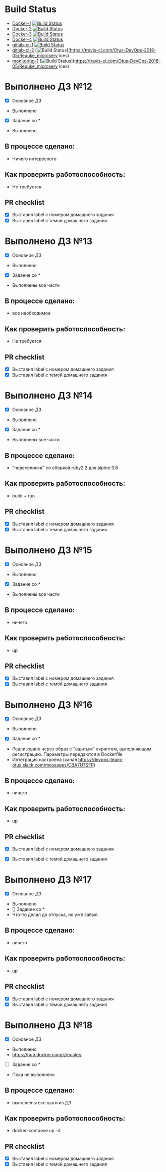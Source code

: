 # Build Status

- [Docker-1](#docker-1)   [![Build Status](https://travis-ci.com/Otus-DevOps-2018-05/Reuuke_microservices.svg?branch=docker-1)](https://travis-ci.com/Otus-DevOps-2018-05/Reuuke_microservices)
- [Docker-2](#docker-2)   [![Build Status](https://travis-ci.com/Otus-DevOps-2018-05/Reuuke_microservices.svg?branch=docker-2)](https://travis-ci.com/Otus-DevOps-2018-05/Reuuke_microservices)
- [Docker-3](#docker-3)   [![Build Status](https://travis-ci.com/Otus-DevOps-2018-05/Reuuke_microservices.svg?branch=docker-3)](https://travis-ci.com/Otus-DevOps-2018-05/Reuuke_microservices)
- [Docker-4](#docker-4)   [![Build Status](https://travis-ci.com/Otus-DevOps-2018-05/Reuuke_microservices.svg?branch=docker-4)](https://travis-ci.com/Otus-DevOps-2018-05/Reuuke_microservices)
- [gitlab-ci-1](#gitlab-ci-1)   [![Build Status](https://travis-ci.com/Otus-DevOps-2018-05/Reuuke_microservices.svg?branch=gitlab-ci-1)](https://travis-ci.com/Otus-DevOps-2018-05/Reuuke_microservices)
- [gitlab-ci-2](#gitlab-ci-2)   [![Build Status](https://travis-ci.com/Otus-DevOps-2018-05/Reuuke_microservices.svg?branch=gitlab-ci-2)](https://travis-ci.com/Otus-DevOps-2018-05/Reuuke_microserv
ices)
- [monitoring-1](#monitoring-1)   [![Build Status](https://travis-ci.com/Otus-DevOps-2018-05/Reuuke_microservices.svg?branch=monitoring-1)](https://travis-ci.com/Otus-DevOps-2018-05/Reuuke_microserv
ices)

# Выполнено ДЗ №12

 - [X] Основное ДЗ
  - Выполнено 
 - [X] Задание со *
  - Выполнено

## В процессе сделано:
 - Ничего интересного

## Как проверить работоспособность:
 - Не требуется

## PR checklist
 - [X] Выставил label с номером домашнего задания
 - [X] Выставил label с темой домашнего задания

# Выполнено ДЗ №13

 - [X] Основное ДЗ
  - Выполнено 
 - [X] Задание со *
  - Выполнены все части

## В процессе сделано:
 - все необходимое

## Как проверить работоспособность:
 - Не требуется

## PR checklist
 - [X] Выставил label с номером домашнего задания
 - [X] Выставил label с темой домашнего задания

# Выполнено ДЗ №14

 - [X] Основное ДЗ
  - Выполнено
 - [X] Задание со *
  - Выполнены все части

## В процессе сделано:
 - "повеселился" со сборкой ruby2.2 для alpine:3.8

## Как проверить работоспособность:
 - build + run

## PR checklist
 - [X] Выставил label с номером домашнего задания
 - [X] Выставил label с темой домашнего задания

# Выполнено ДЗ №15

 - [X] Основное ДЗ
  - Выполнено
 - [X] Задание со *
  - Выполнены все части

## В процессе сделано:
 - ничего

## Как проверить работоспособность:
 - up

## PR checklist
 - [X] Выставил label с номером домашнего задания
 - [X] Выставил label с темой домашнего задания

# Выполнено ДЗ №16

 - [X] Основное ДЗ
  - Выполнено
 - [X] Задание со *
  - Реализовано через образ с "вшитым" скриптом, выполняющим регистрацию. Параметры передаются в Dockerfile
  - Интеграция настроена (канал https://devops-team-otus.slack.com/messages/CBA7U7SFP)

## В процессе сделано:
 - ничего

## Как проверить работоспособность:
 - up

## PR checklist
 - [X] Выставил label с номером домашнего задания
 - [X] Выставил label с темой домашнего задания


# Выполнено ДЗ №17

 - [X] Основное ДЗ
  - Выполнено
 - [] Задание со *
  - Что-то делал до отпуска, но уже забыл.

## В процессе сделано:
 - ничего

## Как проверить работоспособность:
 - up

## PR checklist
 - [X] Выставил label с номером домашнего задания
 - [X] Выставил label с темой домашнего задания

# Выполнено ДЗ №18

 - [X] Основное ДЗ
  - Выполнено
  - https://hub.docker.com/r/reuuke/
 - [ ] Задание со *
  - Пока не выполнено
 
## В процессе сделано:
 - выполнены все шаги из ДЗ

## Как проверить работоспособность:
 - docker-compose up -d

## PR checklist
 - [X] Выставил label с номером домашнего задания
 - [X] Выставил label с темой домашнего задания
